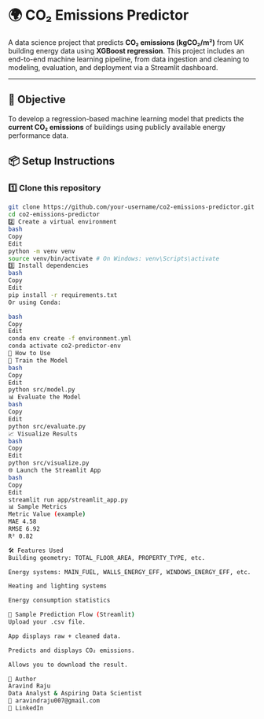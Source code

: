 
# 🌍 CO₂ Emissions Predictor

A data science project that predicts **CO₂ emissions (kgCO₂/m²)** from UK building energy data using **XGBoost regression**. This project includes an end-to-end machine learning pipeline, from data ingestion and cleaning to modeling, evaluation, and deployment via a Streamlit dashboard.

---

## 🧠 Objective

To develop a regression-based machine learning model that predicts the **current CO₂ emissions** of buildings using publicly available energy performance data.



## 📦 Setup Instructions

### 1️⃣ Clone this repository
```bash
git clone https://github.com/your-username/co2-emissions-predictor.git
cd co2-emissions-predictor
2️⃣ Create a virtual environment
bash
Copy
Edit
python -m venv venv
source venv/bin/activate # On Windows: venv\Scripts\activate
3️⃣ Install dependencies
bash
Copy
Edit
pip install -r requirements.txt
Or using Conda:

bash
Copy
Edit
conda env create -f environment.yml
conda activate co2-predictor-env
🚀 How to Use
🔧 Train the Model
bash
Copy
Edit
python src/model.py
📊 Evaluate the Model
bash
Copy
Edit
python src/evaluate.py
📈 Visualize Results
bash
Copy
Edit
python src/visualize.py
🌐 Launch the Streamlit App
bash
Copy
Edit
streamlit run app/streamlit_app.py
📊 Sample Metrics
Metric Value (example)
MAE 4.58
RMSE 6.92
R² 0.82

🛠 Features Used
Building geometry: TOTAL_FLOOR_AREA, PROPERTY_TYPE, etc.

Energy systems: MAIN_FUEL, WALLS_ENERGY_EFF, WINDOWS_ENERGY_EFF, etc.

Heating and lighting systems

Energy consumption statistics

🧪 Sample Prediction Flow (Streamlit)
Upload your .csv file.

App displays raw + cleaned data.

Predicts and displays CO₂ emissions.

Allows you to download the result.

👤 Author
Aravind Raju
Data Analyst & Aspiring Data Scientist
📧 aravindraju007@gmail.com
🔗 LinkedIn
